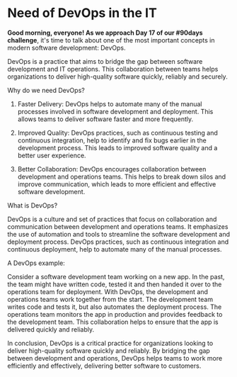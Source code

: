 # Need of DevOps in the IT

**Good morning, everyone! As we approach Day 17 of our #90days challenge**, it's time to talk about one of the most important concepts in modern software development: DevOps.

DevOps is a practice that aims to bridge the gap between software development and IT operations. This collaboration between teams helps organizations to deliver high-quality software quickly, reliably and securely.

Why do we need DevOps?

1. Faster Delivery: DevOps helps to automate many of the manual processes involved in software development and deployment. This allows teams to deliver software faster and more frequently.
    
2. Improved Quality: DevOps practices, such as continuous testing and continuous integration, help to identify and fix bugs earlier in the development process. This leads to improved software quality and a better user experience.
    
3. Better Collaboration: DevOps encourages collaboration between development and operations teams. This helps to break down silos and improve communication, which leads to more efficient and effective software development.
    

What is DevOps?

DevOps is a culture and set of practices that focus on collaboration and communication between development and operations teams. It emphasizes the use of automation and tools to streamline the software development and deployment process. DevOps practices, such as continuous integration and continuous deployment, help to automate many of the manual processes.

A DevOps example:

Consider a software development team working on a new app. In the past, the team might have written code, tested it and then handed it over to the operations team for deployment. With DevOps, the development and operations teams work together from the start. The development team writes code and tests it, but also automates the deployment process. The operations team monitors the app in production and provides feedback to the development team. This collaboration helps to ensure that the app is delivered quickly and reliably.

In conclusion, DevOps is a critical practice for organizations looking to deliver high-quality software quickly and reliably. By bridging the gap between development and operations, DevOps helps teams to work more efficiently and effectively, delivering better software to customers.